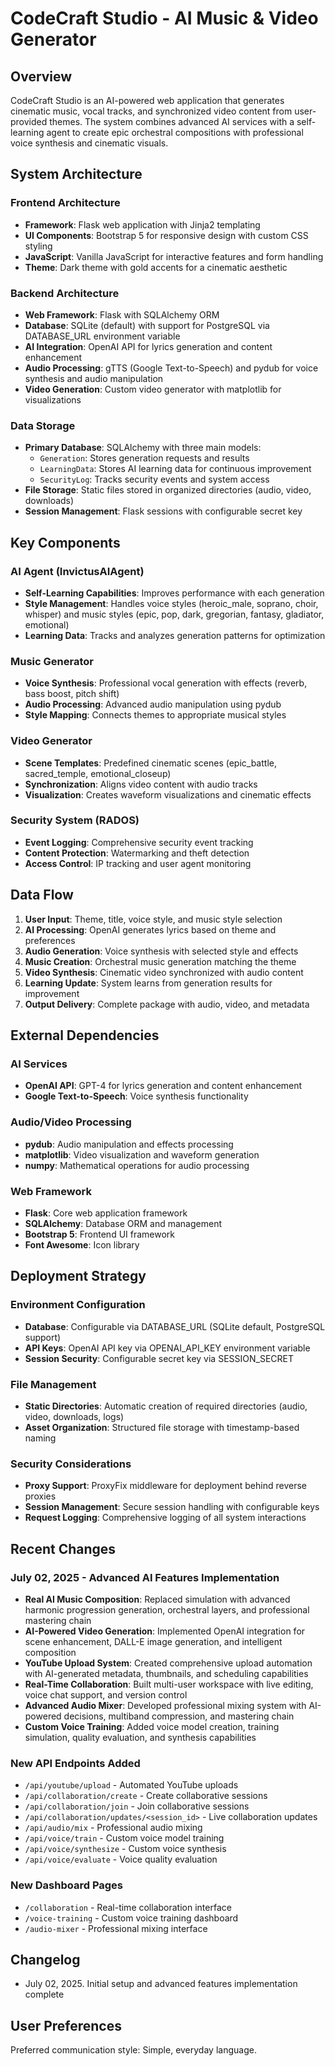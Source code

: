 # CodeCraft Studio - AI Music & Video Generator

## Overview

CodeCraft Studio is an AI-powered web application that generates cinematic music, vocal tracks, and synchronized video content from user-provided themes. The system combines advanced AI services with a self-learning agent to create epic orchestral compositions with professional voice synthesis and cinematic visuals.

## System Architecture

### Frontend Architecture
- **Framework**: Flask web application with Jinja2 templating
- **UI Components**: Bootstrap 5 for responsive design with custom CSS styling
- **JavaScript**: Vanilla JavaScript for interactive features and form handling
- **Theme**: Dark theme with gold accents for a cinematic aesthetic

### Backend Architecture
- **Web Framework**: Flask with SQLAlchemy ORM
- **Database**: SQLite (default) with support for PostgreSQL via DATABASE_URL environment variable
- **AI Integration**: OpenAI API for lyrics generation and content enhancement
- **Audio Processing**: gTTS (Google Text-to-Speech) and pydub for voice synthesis and audio manipulation
- **Video Generation**: Custom video generator with matplotlib for visualizations

### Data Storage
- **Primary Database**: SQLAlchemy with three main models:
  - `Generation`: Stores generation requests and results
  - `LearningData`: Stores AI learning data for continuous improvement
  - `SecurityLog`: Tracks security events and system access
- **File Storage**: Static files stored in organized directories (audio, video, downloads)
- **Session Management**: Flask sessions with configurable secret key

## Key Components

### AI Agent (InvictusAIAgent)
- **Self-Learning Capabilities**: Improves performance with each generation
- **Style Management**: Handles voice styles (heroic_male, soprano, choir, whisper) and music styles (epic, pop, dark, gregorian, fantasy, gladiator, emotional)
- **Learning Data**: Tracks and analyzes generation patterns for optimization

### Music Generator
- **Voice Synthesis**: Professional vocal generation with effects (reverb, bass boost, pitch shift)
- **Audio Processing**: Advanced audio manipulation using pydub
- **Style Mapping**: Connects themes to appropriate musical styles

### Video Generator
- **Scene Templates**: Predefined cinematic scenes (epic_battle, sacred_temple, emotional_closeup)
- **Synchronization**: Aligns video content with audio tracks
- **Visualization**: Creates waveform visualizations and cinematic effects

### Security System (RADOS)
- **Event Logging**: Comprehensive security event tracking
- **Content Protection**: Watermarking and theft detection
- **Access Control**: IP tracking and user agent monitoring

## Data Flow

1. **User Input**: Theme, title, voice style, and music style selection
2. **AI Processing**: OpenAI generates lyrics based on theme and preferences
3. **Audio Generation**: Voice synthesis with selected style and effects
4. **Music Creation**: Orchestral music generation matching the theme
5. **Video Synthesis**: Cinematic video synchronized with audio content
6. **Learning Update**: System learns from generation results for improvement
7. **Output Delivery**: Complete package with audio, video, and metadata

## External Dependencies

### AI Services
- **OpenAI API**: GPT-4 for lyrics generation and content enhancement
- **Google Text-to-Speech**: Voice synthesis functionality

### Audio/Video Processing
- **pydub**: Audio manipulation and effects processing
- **matplotlib**: Video visualization and waveform generation
- **numpy**: Mathematical operations for audio processing

### Web Framework
- **Flask**: Core web application framework
- **SQLAlchemy**: Database ORM and management
- **Bootstrap 5**: Frontend UI framework
- **Font Awesome**: Icon library

## Deployment Strategy

### Environment Configuration
- **Database**: Configurable via DATABASE_URL (SQLite default, PostgreSQL support)
- **API Keys**: OpenAI API key via OPENAI_API_KEY environment variable
- **Session Security**: Configurable secret key via SESSION_SECRET

### File Management
- **Static Directories**: Automatic creation of required directories (audio, video, downloads, logs)
- **Asset Organization**: Structured file storage with timestamp-based naming

### Security Considerations
- **Proxy Support**: ProxyFix middleware for deployment behind reverse proxies
- **Session Management**: Secure session handling with configurable keys
- **Request Logging**: Comprehensive logging of all system interactions

## Recent Changes

### July 02, 2025 - Advanced AI Features Implementation
- **Real AI Music Composition**: Replaced simulation with advanced harmonic progression generation, orchestral layers, and professional mastering chain
- **AI-Powered Video Generation**: Implemented OpenAI integration for scene enhancement, DALL-E image generation, and intelligent composition
- **YouTube Upload System**: Created comprehensive upload automation with AI-generated metadata, thumbnails, and scheduling capabilities
- **Real-Time Collaboration**: Built multi-user workspace with live editing, voice chat support, and version control
- **Advanced Audio Mixer**: Developed professional mixing system with AI-powered decisions, multiband compression, and mastering chain
- **Custom Voice Training**: Added voice model creation, training simulation, quality evaluation, and synthesis capabilities

### New API Endpoints Added
- `/api/youtube/upload` - Automated YouTube uploads
- `/api/collaboration/create` - Create collaborative sessions
- `/api/collaboration/join` - Join collaborative sessions  
- `/api/collaboration/updates/<session_id>` - Live collaboration updates
- `/api/audio/mix` - Professional audio mixing
- `/api/voice/train` - Custom voice model training
- `/api/voice/synthesize` - Custom voice synthesis
- `/api/voice/evaluate` - Voice quality evaluation

### New Dashboard Pages
- `/collaboration` - Real-time collaboration interface
- `/voice-training` - Custom voice training dashboard
- `/audio-mixer` - Professional mixing interface

## Changelog

- July 02, 2025. Initial setup and advanced features implementation complete

## User Preferences

Preferred communication style: Simple, everyday language.